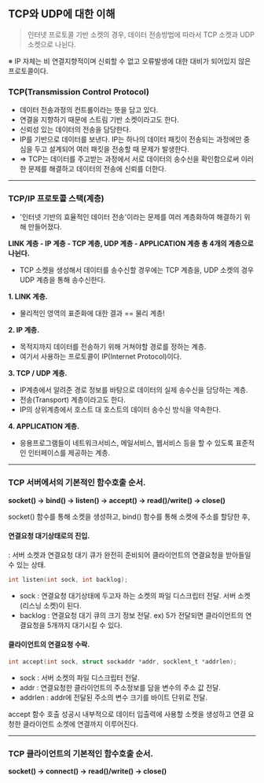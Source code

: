 ## TCP와 UDP에 대한 이해

> 인터넷 프로토콜 기반 소켓의 경우, 데이터 전송방법에 따라서 TCP 소켓과 UDP 소켓으로 나뉜다.

 ※ IP 자체는 비 연결지향적이며 신뢰할 수 없고 오류발생에 대한 대비가 되어있지 않은 프로토콜이다.

### TCP(Transmission Control Protocol)
 - 데이터 전송과정의 컨트롤이라는 뜻을 담고 있다.
 - 연결을 지향하기 때문에 스트림 기반 소켓이라고도 한다.
 - 신뢰성 있는 데이터의 전송을 담당한다.
 - IP를 기반으로 데이터를 보낸다. IP는 하나의 데이터 패킷이 전송되는 과정에만 중심을 두고 설계되어 여러 패킷을 전송할 때 문제가 발생한다.
 - => TCP는 데이터를 주고받는 과정에서 서로 데이터의 송수신을 확인함으로써 이러한 문제를 해결하고 데이터의 전송에 신뢰를 더한다.
 
------

### TCP/IP 프로토콜 스택(계층)

 - '인터넷 기반의 효율적인 데이터 전송'이라는 문제를 여러 계층화하여 해결하기 위해 만들어졌다.
 
 **LINK 계층 - IP 계층 - TCP 계층, UDP 계층 - APPLICATION 계층 총 4개의 계층으로 나뉜다.**
 
 - TCP 소켓을 생성해서 데이터를 송수신할 경우에는 TCP 계층을, UDP 소켓의 경우 UDP 계층을 통해 송수신한다.

 **1. LINK 계층.**
  - 물리적인 영역의 표준화에 대한 결과 == 물리 계층!
 
 **2. IP 계층.**
  - 목적지까지 데이터를 전송하기 위해 거쳐야할 경로를 정하는 계층.
  - 여기서 사용하는 프로토콜이 IP(Internet Protocol)이다.

 **3. TCP / UDP 계층.**
  - IP계층에서 알려준 경로 정보를 바탕으로 데이터의 실제 송수신을 담당하는 계층.
  - 전송(Transport) 계층이라고도 한다.
  - IP의 상위계층에서 호스트 대 호스트의 데이터 송수신 방식을 약속한다.
  
 **4. APPLICATION 계층.**
  - 응용프로그램들이 네트워크서비스, 메일서비스, 웹서비스 등을 할 수 있도록 표준적인 인터페이스를 제공하는 계층.
  
------

### TCP 서버에서의 기본적인 함수호출 순서.

**socket() -> bind() -> listen() -> accept() -> read()/write() -> close()**

socket() 함수를 통해 소켓을 생성하고, bind() 함수를 통해 소켓에 주소를 할당한 후,

#### 연결요청 대기상태로의 진입.
: 서버 소켓과 연결요청 대기 큐가 완전히 준비되어 클라이언트의 연결요청을 받아들일 수 있는 상태.

```c
int listen(int sock, int backlog);
```

 - sock : 연결요청 대기상태에 두고자 하는 소켓의 파일 디스크립터 전달. 서버 소켓(리스닝 소켓)이 된다.
 - backlog : 연결요청 대기 큐의 크기 정보 전달. ex) 5가 전달되면 클라이언트의 연결요청을 5개까지 대기시킬 수 있다.
 
 
#### 클라이언트의 연결요청 수락.

```c 
int accept(int sock, struct sockaddr *addr, socklent_t *addrlen);
```

 - sock : 서버 소켓의 파일 디스크립터 전달. 
 - addr : 연결요청한 클라이언트의 주소정보를 담을 변수의 주소 값 전달.
 - addrlen : addr에 전달된 주소의 변수 크기를 바이트 단위로 전달.
 
accept 함수 호출 성공시 내부적으로 데이터 입출력에 사용할 소켓을 생성하고 연결 요청한 클라이언트 소켓에 연결까지 이루어진다.

---- 

### TCP 클라이언트의 기본적인 함수호출 순서.
**socket() -> connect() -> read()/write() -> close()**
